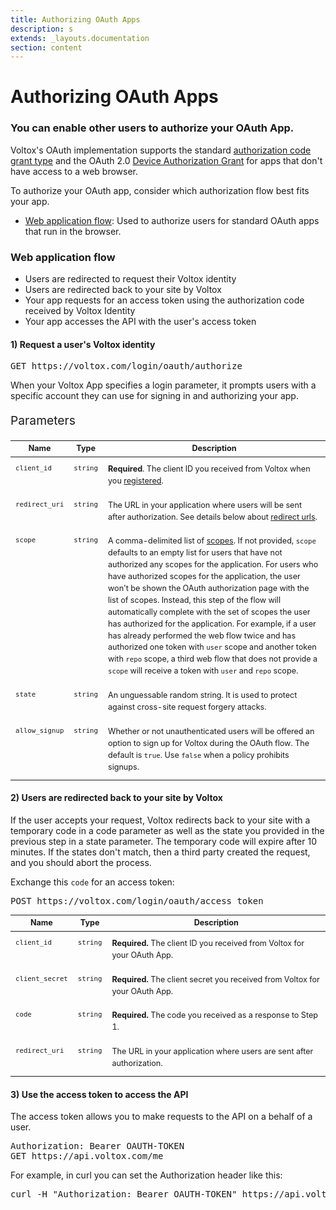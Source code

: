 ```yaml
---
title: Authorizing OAuth Apps
description: s
extends: _layouts.documentation
section: content
---
```


<style>
    table {
        display: table;
        border-collapse: collapse;
        position: relative;
        font-size: 90%;
        width: 100%;
        line-height: 1.5;
        table-layout: auto;
    }
    td {
        padding: 10px 8px;
        border: 0;
        vertical-align: top;
    }
    #params_p {
        font-size: 1.375em;
    }
</style>

# Authorizing OAuth Apps

### You can enable other users to authorize your OAuth App.

Voltox's OAuth implementation supports the standard <a href="https://tools.ietf.org/html/rfc6749#section-4.1">authorization code grant type</a> and the OAuth 2.0 <a href="https://tools.ietf.org/html/rfc8628">Device Authorization Grant</a> for apps that don't have access to a web browser.

To authorize your OAuth app, consider which authorization flow best fits your app.

<ul>
    <li><a href="#web-application-flow">Web application flow</a>: Used to authorize users for standard OAuth apps that run in the browser.</li>
</ul>

### Web application flow

<ul>
    <li style="list-style-type: disc">Users are redirected to request their Voltox identity</li>
    <li style="list-style-type: disc">Users are redirected back to your site by Voltox</li>
    <li style="list-style-type: disc">Your app requests for an access token using the authorization code received by Voltox Identity</li>
    <li style="list-style-type: disc">Your app accesses the API with the user's access token</li>
</ul>

#### 1) Request a user's Voltox identity

<pre>GET https://voltox.com/login/oauth/authorize</pre>

When your Voltox App specifies a login parameter, it prompts users with a specific account they can use for signing in and authorizing your app.

<p id="params_p">Parameters</p>

<table><thead><tr><th>Name</th><th>Type</th><th>Description</th></tr></thead><tbody><tr><td><code>client_id</code></td><td><code>string</code></td><td><strong>Required</strong>. The client ID you received from Voltox when you <a href="https://voltox.com/settings/applications/new">registered</a>.</td></tr><tr><td><code>redirect_uri</code></td><td><code>string</code></td><td>The URL in your application where users will be sent after authorization. See details below about <a href="#redirect-urls">redirect urls</a>.</td></tr><tr></tr><tr><td><code>scope</code></td><td><code>string</code></td><td>A comma-delimited list of <a href="/en/apps/building-oauth-apps/understanding-scopes-for-oauth-apps">scopes</a>. If not provided, <code>scope</code> defaults to an empty list for users that have not authorized any scopes for the application. For users who have authorized scopes for the application, the user won't be shown the OAuth authorization page with the list of scopes. Instead, this step of the flow will automatically complete with the set of scopes the user has authorized for the application. For example, if a user has already performed the web flow twice and has authorized one token with <code>user</code> scope and another token with <code>repo</code> scope, a third web flow that does not provide a <code>scope</code> will receive a token with <code>user</code> and <code>repo</code> scope.</td></tr><tr><td><code>state</code></td><td><code>string</code></td><td>An unguessable random string. It is used to protect against cross-site request forgery attacks.</td></tr><tr><td><code>allow_signup</code></td><td><code>string</code></td><td>Whether or not unauthenticated users will be offered an option to sign up for Voltox during the OAuth flow. The default is <code>true</code>. Use <code>false</code> when a policy prohibits signups.</td></tr></tbody></table>

#### 2) Users are redirected back to your site by Voltox

If the user accepts your request, Voltox redirects back to your site with a temporary code in a code parameter as well as the state you provided in the previous step in a state parameter. The temporary code will expire after 10 minutes. If the states don't match, then a third party created the request, and you should abort the process.

Exchange this <code>code</code> for an access token:

<pre>POST https://voltox.com/login/oauth/access_token</pre>

<table>
  <thead>
    <tr>
      <th>Name</th>
      <th>Type</th>
      <th>Description</th>
    </tr>
  </thead>
  <tbody>
    <tr>
      <td>
        <code>client_id</code>
      </td>
      <td>
        <code>string</code>
      </td>
      <td>
        <strong>Required.</strong> The client ID you received from Voltox for
        your OAuth App.
      </td>
    </tr>
    <tr>
      <td>
        <code>client_secret</code>
      </td>
      <td>
        <code>string</code>
      </td>
      <td>
        <strong>Required.</strong> The client secret you received from Voltox
        for your OAuth App.
      </td>
    </tr>
    <tr>
      <td>
        <code>code</code>
      </td>
      <td>
        <code>string</code>
      </td>
      <td>
        <strong>Required.</strong> The code you received as a response to Step
        1.
      </td>
    </tr>
    <tr>
      <td>
        <code>redirect_uri</code>
      </td>
      <td>
        <code>string</code>
      </td>
      <td>
        The URL in your application where users are sent after authorization.
      </td>
    </tr>
  </tbody>
</table>

#### 3) Use the access token to access the API

The access token allows you to make requests to the API on a behalf of a user.

<pre>
Authorization: Bearer OAUTH-TOKEN
GET https://api.voltox.com/me
</pre>

For example, in curl you can set the Authorization header like this:

<pre>
curl -H "Authorization: Bearer OAUTH-TOKEN" https://api.voltox.com/me
</pre>

<!-- # Authorizing OAuth Apps {#authorizing-oauth-apps}

This starter template includes support for [DocSearch](https://community.algolia.com/docsearch/), a documentation indexing and search tool provided by Algolia for free. To configure this tool, you’ll need to sign up with Algolia and set your API Key and index name in `config.php`. Algolia will then crawl your documentation regularly, and index all your content.

[Get your DocSearch credentials here.](https://community.algolia.com/docsearch/#join-docsearch-program)

```php
// config.php
return [
    'docsearchApiKey' => '',
    'docsearchIndexName' => '',
];
```

Once the `docsearchApiKey` and `docsearchIndexName` values are set in `config.php`, the search field at the top of the page is ready to use.

<img class="block m-auto" src="/assets/img/docsearch.png" alt="Screenshot of search results" />

To help Algolia index your pages correctly, it's good practice to add a unique `id` or `name` attribute to each heading tag (`<h1>`, `<h2>`, etc.). By doing so, a user will be taken directly to the appropriate section of the page when they click a search result.

---

## Adding Custom Styles {#algolia-adding-custom-styles}

If you'd like to customize the styling of the search results, Algolia exposes custom CSS classes that you can modify:

```css
/* Main dropdown wrapper */
.algolia-autocomplete .ds-dropdown-menu {
  width: 500px;
}

/* Main category (eg. Getting Started) */
.algolia-autocomplete .algolia-docsearch-suggestion--category-header {
  color: darkgray;
  border: 1px solid gray;
}

/* Category (eg. Downloads) */
.algolia-autocomplete .algolia-docsearch-suggestion--subcategory-column {
  color: gray;
}

/* Title (eg. Bootstrap CDN) */
.algolia-autocomplete .algolia-docsearch-suggestion--title {
  font-weight: bold;
  color: black;
}

/* Description description (eg. Bootstrap currently works...) */
.algolia-autocomplete .algolia-docsearch-suggestion--text {
  font-size: 0.8rem;
  color: gray;
}

/* Highlighted text */
.algolia-autocomplete .algolia-docsearch-suggestion--highlight {
  color: blue;
}
```

---

For more details, visit the [official Algolia DocSearch documentation.](https://community.algolia.com/docsearch/what-is-docsearch.html) -->
